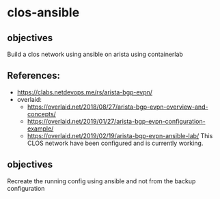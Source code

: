 # clos-ansible

## objectives
Build a clos network using ansible on arista using containerlab

## References:
- https://clabs.netdevops.me/rs/arista-bgp-evpn/
- overlaid:
  - https://overlaid.net/2018/08/27/arista-bgp-evpn-overview-and-concepts/
  - https://overlaid.net/2019/01/27/arista-bgp-evpn-configuration-example/
  - https://overlaid.net/2019/02/19/arista-bgp-evpn-ansible-lab/
This CLOS network have been configured and is currently working.

## objectives
Recreate the running config using ansible and not from the backup configuration

